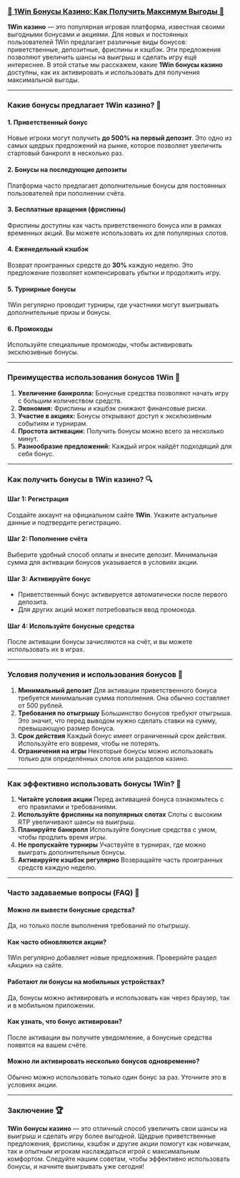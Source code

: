 ### [🎰 1Win Бонусы Казино: Как Получить Максимум Выгоды 💎](https://brandplay.link/9sD8CZLQ)

**1Win казино** — это популярная игровая платформа, известная своими выгодными бонусами и акциями. Для новых и постоянных пользователей 1Win предлагает различные виды бонусов: приветственные, депозитные, фриспины и кэшбэк. Эти предложения позволяют увеличить шансы на выигрыш и сделать игру ещё интереснее. В этой статье мы расскажем, какие **1Win бонусы казино** доступны, как их активировать и использовать для получения максимальной выгоды.

***

### Какие бонусы предлагает 1Win казино? 🎁

#### 1. Приветственный бонус

Новые игроки могут получить **до 500% на первый депозит**. Это одно из самых щедрых предложений на рынке, которое позволяет увеличить стартовый банкролл в несколько раз.

#### 2. Бонусы на последующие депозиты

Платформа часто предлагает дополнительные бонусы для постоянных пользователей при пополнении счёта.

#### 3. Бесплатные вращения (фриспины)

Фриспины доступны как часть приветственного бонуса или в рамках временных акций. Вы можете использовать их для популярных слотов.

#### 4. Еженедельный кэшбэк

Возврат проигранных средств до **30%** каждую неделю. Это предложение позволяет компенсировать убытки и продолжить игру.

#### 5. Турнирные бонусы

1Win регулярно проводит турниры, где участники могут выигрывать дополнительные призы и бонусы.

#### 6. Промокоды

Используйте специальные промокоды, чтобы активировать эксклюзивные бонусы.

***

### Преимущества использования бонусов 1Win 🚀

1. **Увеличение банкролла:** Бонусные средства позволяют начать игру с большим количеством средств.
2. **Экономия:** Фриспины и кэшбэк снижают финансовые риски.
3. **Участие в акциях:** Бонусы открывают доступ к эксклюзивным событиям и турнирам.
4. **Простота активации:** Получить бонусы можно всего за несколько минут.
5. **Разнообразие предложений:** Каждый игрок найдёт подходящий для себя бонус.

***

### Как получить бонусы в 1Win казино? 🔍

#### Шаг 1: Регистрация

Создайте аккаунт на официальном сайте **1Win**. Укажите актуальные данные и подтвердите регистрацию.

#### Шаг 2: Пополнение счёта

Выберите удобный способ оплаты и внесите депозит. Минимальная сумма для активации бонусов указывается в условиях акции.

#### Шаг 3: Активируйте бонус

* Приветственный бонус активируется автоматически после первого депозита.
* Для других акций может потребоваться ввод промокода.

#### Шаг 4: Используйте бонусные средства

После активации бонусы зачисляются на счёт, и вы можете использовать их в играх.

***

### Условия получения и использования бонусов 📝

1. **Минимальный депозит**
   Для активации приветственного бонуса требуется минимальная сумма пополнения. Она обычно составляет от 500 рублей.
2. **Требования по отыгрышу**
   Большинство бонусов требуют отыгрыша. Это значит, что перед выводом нужно сделать ставки на сумму, превышающую размер бонуса.
3. **Срок действия**
   Каждый бонус имеет ограниченный срок действия. Используйте его вовремя, чтобы не потерять.
4. **Ограничения на игры**
   Некоторые бонусы можно использовать только для определённых слотов или разделов казино.

***

### Как эффективно использовать бонусы 1Win? 🔑

1. **Читайте условия акции**
   Перед активацией бонуса ознакомьтесь с его правилами и требованиями.
2. **Используйте фриспины на популярных слотах**
   Слоты с высоким RTP увеличивают шансы на выигрыш.
3. **Планируйте банкролл**
   Используйте бонусные средства с умом, чтобы продлить время игры.
4. **Не пропускайте турниры**
   Участвуйте в турнирах, где можно выиграть дополнительные бонусы.
5. **Активируйте кэшбэк регулярно**
   Возвращайте часть проигранных средств каждую неделю.

***

### Часто задаваемые вопросы (FAQ) 📝

#### Можно ли вывести бонусные средства?

Да, но только после выполнения требований по отыгрышу.

#### Как часто обновляются акции?

1Win регулярно добавляет новые предложения. Проверяйте раздел «Акции» на сайте.

#### Работают ли бонусы на мобильных устройствах?

Да, бонусы можно активировать и использовать как через браузер, так и в мобильном приложении.

#### Как узнать, что бонус активирован?

После активации вы получите уведомление, а бонусные средства появятся на вашем счёте.

#### Можно ли активировать несколько бонусов одновременно?

Обычно можно использовать только один бонус за раз. Уточните это в условиях акции.

***

### Заключение 🏆

**1Win бонусы казино** — это отличный способ увеличить свои шансы на выигрыш и сделать игру более выгодной. Щедрые приветственные предложения, фриспины, кэшбэк и другие акции помогут как новичкам, так и опытным игрокам наслаждаться игрой с максимальным комфортом. Следуйте нашим советам, чтобы эффективно использовать бонусы, и начните выигрывать уже сегодня!
